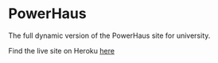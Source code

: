 # PowerHaus
The full dynamic version of the PowerHaus site for university.

Find the live site on Heroku [here](https://powerhaus.herokuapp.com)
